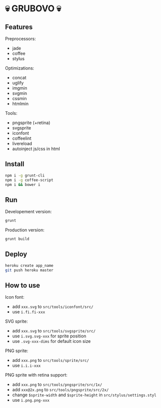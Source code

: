 :skull: GRUBOVO :skull:
=======================

Features
--------

Preprocessors:
- jade
- coffee
- stylus

Optimizations:
- concat
- uglify
- imgmin
- svgmin
- cssmin
- htmlmin

Tools:
- pngsprite (+retina)
- svgsprite
- iconfont
- coffeelint
- livereload
- autoinject js/css in html

Install
-------

```bash
npm i -g grunt-cli
npm i -g coffee-script
npm i && bower i
```

Run
---

Developement version:

```bash
grunt
```

Production version:

```bash
grunt build
```

Deploy
------

```bash
heroku create app_name
git push heroku master
```

How to use
----------

Icon font:
- add `xxx.svg` to `src/tools/iconfont/src/`
- use `i.fi.fi-xxx`

SVG sprite:
- add `xxx.svg` to `src/tools/svgsprite/src/`
- use `i.svg.svg-xxx` for sprite position
- use `.svg-xxx-dims` for default icon size

PNG sprite:
- add `xxx.png` to `src/tools/sprite/src/`
- use `i.i.i-xxx`

PNG sprite with retina support:
- add `xxx.png` to `src/tools/pngsprite/src/1x/`
- add `xxx@2x.png` to `src/tools/pngsprite/src/2x/`
- change `$sprite-width` and `$sprite-height` in `src/stylus/settings.styl`
- use `i.png.png-xxx`
